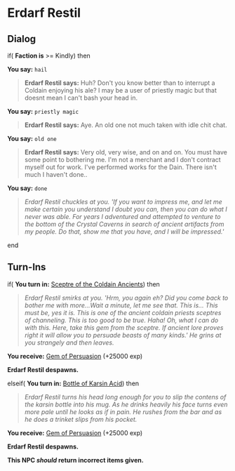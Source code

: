 # Erdarf Restil


## Dialog

if( **Faction is** >= Kindly) then


**You say:** `hail`




>**Erdarf Restil says:** Huh? Don't you know better than to interrupt a Coldain enjoying his ale? I may be a user of priestly magic but that doesnt mean I can't bash your head in.


**You say:** `priestly magic`




>**Erdarf Restil says:** Aye. An old one not much taken with idle chit chat.


**You say:** `old one`




>**Erdarf Restil says:** Very old, very wise, and on and on. You must have some point to bothering me. I'm not a merchant and I don't contract myself out for work. I've performed works for the Dain. There isn't much I haven't done..


**You say:** `done`




>*Erdarf Restil chuckles at you. 'If you want to impress me, and let me make certain you understand I doubt you can, then you can do what I never was able. For years I adventured and attempted to venture to the bottom of the Crystal Caverns in search of ancient artifacts from my people. Do that, show me that you have, and I will be impressed.'*

end

## Turn-Ins





if( **You turn in:** [Sceptre of the Coldain Ancients](/item/30269)) then 


>*Erdarf Restil smirks at you. 'Hrm, you again eh? Did you come back to bother me with more...Wait a minute, let me see that. This is... This must be, yes it is. This is one of the ancient coldain priests sceptres of channeling. This is too good to be true. Haha! Oh, what I can do with this. Here, take this gem from the sceptre. If ancient lore proves right it will allow you to persuade beasts of many kinds.' He grins at you strangely and then leaves.*


 **You receive:**  [Gem of Persuasion](/item/30270) (+25000 exp)


**Erdarf Restil despawns.**

elseif( **You turn in:** [Bottle of Karsin Acid](/item/30271)) then 


>*Erdarf Restil turns his head long enough for you to slip the contens of the karsin bottle into his mug. As he drinks heavily his face turns even more pale until he looks as if in pain. He rushes from the bar and as he does a trinket slips from his pocket.*


 **You receive:**  [Gem of Persuasion](/item/30270) (+25000 exp)


**Erdarf Restil despawns.**

**This NPC *should* return incorrect items given.**
